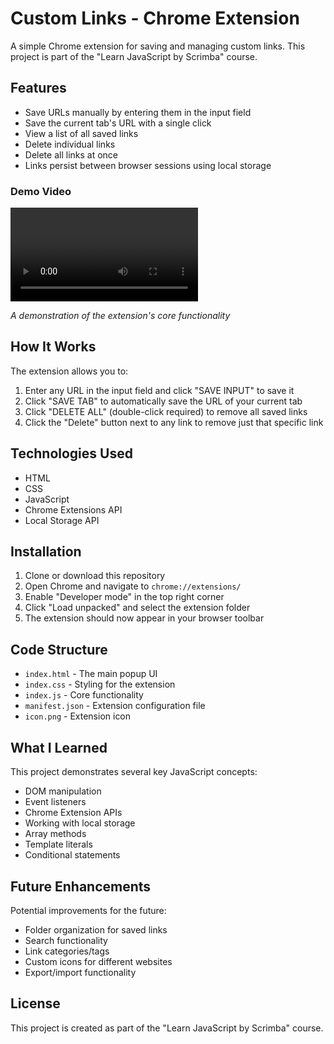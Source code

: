 # Custom Links - Chrome Extension

A simple Chrome extension for saving and managing custom links. This project is part of the "Learn JavaScript by Scrimba" course.

## Features

- Save URLs manually by entering them in the input field
- Save the current tab's URL with a single click
- View a list of all saved links
- Delete individual links
- Delete all links at once
- Links persist between browser sessions using local storage

### Demo Video

![Chrome Extension Demo](images/recording.mp4)

_A demonstration of the extension's core functionality_

## How It Works

The extension allows you to:

1. Enter any URL in the input field and click "SAVE INPUT" to save it
2. Click "SAVE TAB" to automatically save the URL of your current tab
3. Click "DELETE ALL" (double-click required) to remove all saved links
4. Click the "Delete" button next to any link to remove just that specific link

## Technologies Used

- HTML
- CSS
- JavaScript
- Chrome Extensions API
- Local Storage API

## Installation

1. Clone or download this repository
2. Open Chrome and navigate to `chrome://extensions/`
3. Enable "Developer mode" in the top right corner
4. Click "Load unpacked" and select the extension folder
5. The extension should now appear in your browser toolbar

## Code Structure

- `index.html` - The main popup UI
- `index.css` - Styling for the extension
- `index.js` - Core functionality
- `manifest.json` - Extension configuration file
- `icon.png` - Extension icon

## What I Learned

This project demonstrates several key JavaScript concepts:

- DOM manipulation
- Event listeners
- Chrome Extension APIs
- Working with local storage
- Array methods
- Template literals
- Conditional statements

## Future Enhancements

Potential improvements for the future:

- Folder organization for saved links
- Search functionality
- Link categories/tags
- Custom icons for different websites
- Export/import functionality

## License

This project is created as part of the "Learn JavaScript by Scrimba" course.
